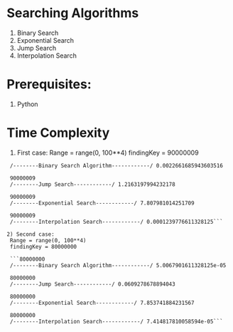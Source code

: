 # Searching Algorithms

1) Binary Search
2) Exponential Search 
3) Jump Search
4) Interpolation Search

# Prerequisites:
 1. Python

# Time Complexity

  1) First case:
    Range = range(0, 100**4)
    findingKey = 90000009


   ```90000009                                           Time (Second)
    /--------Binary Search Algorithm------------/ 0.0022661685943603516

    90000009
    /--------Jump Search------------/ 1.2163197994232178

    90000009
    /--------Exponential Search------------/ 7.807981014251709

    90000009
    /--------Interpolation Search------------/ 0.0001239776611328125```

 2) Second case:
    Range = range(0, 100**4)
    findingKey = 80000000

    ```80000000
    /--------Binary Search Algorithm------------/ 5.0067901611328125e-05

    80000000
    /--------Jump Search------------/ 0.0609278678894043

    80000000
    /--------Exponential Search------------/ 7.853741884231567

    80000000
    /--------Interpolation Search------------/ 7.414817810058594e-05```
